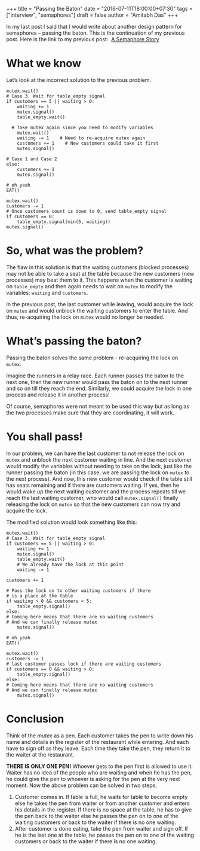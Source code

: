 +++
title = "Passing the Baton"
date = "2016-07-11T18:00:00+07:30"
tags = ["interview", "semaphores"]
draft = false
author = "Amitabh Das"
+++

In my last post I said that I would write about another design pattern for semaphores – passing the baton. This is the continuation of my previous post. Here is the link to my previous post:  [A Semaphore Story](/posts/semaphore) 

# What we know

Let’s look at the incorrect solution to the previous problem.

```
mutex.wait()
# Case 3. Wait for table_empty signal
if customers == 5 || waiting > 0:
    waiting += 1
    mutex.signal()
    table_empty.wait()

  # Take mutex again since you need to modify variables
    mutex.wait()
    waiting -= 1    # Need to re-acquire mutex again
    customers += 1    # New customers could take it first
    mutex.signal()

# Case 1 and Case 2
else:
    customers += 1
    mutex.signal()

# oh yeah
EAT()

mutex.wait()
customers -= 1
# Once customers count is down to 0, send table_empty signal
if customers == 0:
    table_empty.signal(min(5, waiting))
mutex.signal()
```

# So, what was the problem?

The flaw in this solution is that the waiting customers (blocked processes) may not be able to take a seat at the table because the new customers (new processes) may beat them to it. This happens when the customer is waiting on `table_empty` and then again needs to wait on `mutex` to modify the variables: `waiting` and `customers`.

In the previous post, the last customer while leaving, would acquire the lock on `mutex` and would unblock the waiting customers to enter the table. And thus, re-acquiring the lock on `mutex` would no longer be needed.

# What’s passing the baton?

Passing the baton solves the same problem - re-acquiring the lock on `mutex`.

Imagine the runners in a relay race. Each runner passes the baton to the next one, then the new runner would pass the baton on to the next runner and so on till they reach the end. Similarly, we could acquire the lock in one process and release it in another process!

Of course, semaphores were not meant to be used this way but as long as the two processes make sure that they are coordinating, it will work.

# You shall pass!

In our problem, we can have the last customer to not release the lock on `mutex` and unblock the next customer waiting in line. And the next customer would modify the variables without needing to take on the lock, just like the runner passing the baton (in this case, we are passing the lock on `mutex` to the next process). And now, this new customer would check if the table still has seats remaining and if there are customers waiting. If yes, then he would wake up the next waiting customer and the process repeats till we reach the last waiting customer, who would call `mutex.signal()` finally releasing the lock on `mutex` so that the new customers can now try and acquire the lock.

The modified solution would look something like this:

```
mutex.wait()
# Case 3. Wait for table_empty signal
if customers == 5 || waiting > 0:
    waiting += 1
    mutex.signal()
    table_empty.wait()
    # We already have the lock at this point
    waiting -= 1

customers += 1

# Pass the lock on to other waiting customers if there 
# is a place at the table
if waiting > 0 && customers < 5:
    table_empty.signal()
else:
# Coming here means that there are no waiting customers
# And we can finally release mutex
    mutex.signal()

# oh yeah
EAT()

mutex.wait()
customers -= 1
# last customer passes lock if there are waiting customers
if customers == 0 && waiting > 0:
    table_empty.signal()
else: 
# Coming here means that there are no waiting customers
# And we can finally release mutex
    mutex.signal()
```

# Conclusion

Think of the _mutex_ as a pen. Each customer takes the pen to write down his name and details in the register of the restaurant while entering. And each have to sign off as they leave. Each time they take the pen, they return it to the waiter at the restaurant.

**THERE IS ONLY ONE PEN!** Whoever gets to the pen first is allowed to use it. Waiter has no idea of the people who are waiting and when he has the pen, he could give the pen to whoever is asking for the pen at the very next moment. Now the above problem can be solved in two steps.

1.  Customer comes in. If table is full, he waits for table to become empty else he takes the pen from waiter or from another customer and enters his details in the register. If there is no space at the table, he has to give the pen back to the waiter else he passes the pen on to one of the waiting customers or back to the waiter if there is no one waiting.
2.  After customer is done eating, take the pen from waiter and sign off. If he is the last one at the table, he passes the pen on to one of the waiting customers or back to the waiter if there is no one waiting.
